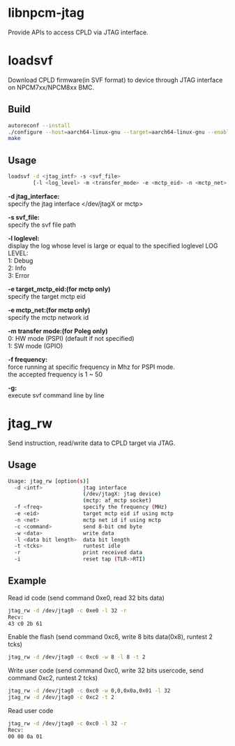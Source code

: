# libnpcm-jtag

Provide APIs to access CPLD via JTAG interface.

# loadsvf

Download CPLD firmware(in SVF format) to device through JTAG interface on NPCM7xx/NPCM8xx BMC.

## Build

```bash
autoreconf --install
./configure --host=aarch64-linux-gnu --target=aarch64-linux-gnu --enable-static-build --enable-build-loadsvf
make
```
## Usage

```bash
loadsvf -d <jtag_intf> -s <svf_file>
        [-l <log_level> -m <transfer_mode> -e <mctp_eid> -n <mctp_net> -f <frequency> -g]
```

**-d jtag_interface:**  
specify the jtag interface </dev/jtagX or mctp>

**-s svf_file:**  
specify the svf file path  

**-l loglevel:**  
display the log whose level is large or equal to the specified loglevel
LOG LEVEL:  
1: Debug  
2: Info  
3: Error  

**-e target_mctp_eid:(for mctp only)**  
specify the target mctp eid

**-e mctp_net:(for mctp only)**  
specify the mctp network id

**-m transfer mode:(for Poleg only)**  
0: HW mode (PSPI) (default if not specified)  
1: SW mode (GPIO)  

**-f frequency:**  
force running at specific frequency in Mhz for PSPI mode.  
the accepted frequency is 1 ~ 50  

**-g:**  
execute svf command line by line  


# jtag_rw

Send instruction, read/write data to CPLD target via JTAG.

## Usage

```bash
Usage: jtag_rw [option(s)]
  -d <intf>             jtag interface
                        (/dev/jtagX: jtag device)
                        (mctp: af_mctp socket)
  -f <freq>             specify the frequency (MHz)
  -e <eid>              target mctp eid if using mctp
  -n <net>              mctp net id if using mctp
  -c <command>          send 8-bit cmd byte
  -w <data>             write data
  -l <data bit length>  data bit length
  -t <tcks>             runtest idle
  -r                    print received data
  -i                    reset tap (TLR->RTI)
```

## Example

Read id code (send command 0xe0, read 32 bits data)
```bash
jtag_rw -d /dev/jtag0 -c 0xe0 -l 32 -r
Recv:
43 c0 2b 61
```

Enable the flash (send command 0xc6, write 8 bits data(0x8), runtest 2 tcks)
```bash
jtag_rw -d /dev/jtag0 -c 0xc6 -w 8 -l 8 -t 2
```

Write user code (send command 0xc0, write 32 bits usercode, send command 0xc2, runtest 2 tcks)
```bash
jtag_rw -d /dev/jtag0 -c 0xc0 -w 0,0,0x0a,0x01 -l 32
jtag_rw -d /dev/jtag0 -c 0xc2 -t 2
```

Read user code
```bash
jtag_rw -d /dev/jtag0 -c 0xc0 -l 32 -r
Recv:
00 00 0a 01
```

